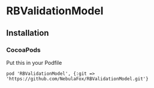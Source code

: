# RBValidationModel

## Installation

### CocoaPods

Put this in your Podfile

    pod 'RBValidationModel', {:git => 'https://github.com/NebulaFox/RBValidationModel.git'}